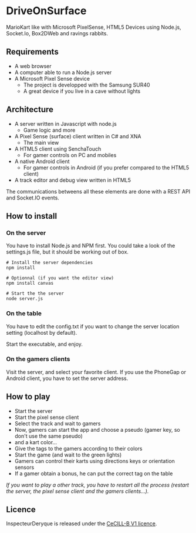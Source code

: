 DriveOnSurface
==============

MarioKart like with Microsoft PixelSense, HTML5 Devices using Node.js, Socket.Io, Box2DWeb and ravings rabbits.

## Requirements

 * A web browser
 * A computer able to run a Node.js server
 * A Microsoft Pixel Sense device
 	* The project is developped with the Samsung SUR40
 	* A great device if you live in a cave without lights

## Architecture

 * A server written in Javascript with node.js
 	* Game logic and more
 * A Pixel Sense (surface) client written in C# and XNA
 	* The main view
 * A HTML5 client using SenchaTouch
 	* For gamer controls on PC and mobiles
 * A native Android client
 	* For gamer controls in Android (if you prefer compared to the HTML5 client)
 * A track editor and debug view written in HTML5

The communications betweens all these elements are done with a REST API and Socket.IO events.

## How to install

### On the server

You have to install Node.js and NPM first.
You could take a look of the settings.js file, but it should be working out of box.

```shell
# Install the server dependencies
npm install

# Optionnal (if you want the editor view)
npm install canvas

# Start the the server
node server.js
```

### On the table

You have to edit the config.txt if you want to change the server location setting (localhost by default).

Start the executable, and enjoy.

### On the gamers clients

Visit the server, and select your favorite client. If you use the PhoneGap or Android client, you have to set the server address.

## How to play

 * Start the server
 * Start the pixel sense client
 * Select the track and wait to gamers
 * Now, gamers can start the app and choose a pseudo (gamer key, so don't use the same pseudo)
 * and a kart color…
 * Give the tags to the gamers according to their colors
 * Start the game (and wait to the green lights)
 * Gamers can control their karts using directions keys or orientation sensors
 * If a gamer obtain a bonus, he can put the correct tag on the table
 
 _If you want to play a other track, you have to restart all the process (restart the server, the pixel sense client and the gamers clients…)._

## Licence

InspecteurDeryque is released under the [CeCILL-B V1 licence](http://www.cecill.info/index.en.html).
